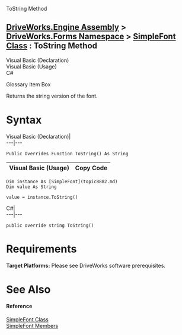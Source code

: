 ToString Method   
  
[DriveWorks.Engine Assembly](topic2156.md) > [DriveWorks.Forms Namespace](topic7266.md) > [SimpleFont Class](topic8882.md) : ToString Method  
---  
  
Visual Basic (Declaration)    
Visual Basic (Usage)    
C# 

Glossary Item Box

Returns the string version of the font. 

# Syntax

Visual Basic (Declaration)|   
---|---  
      
    
    Public Overrides Function ToString() As String  
  
Visual Basic (Usage)| Copy Code  
---|---  
      
    
    Dim instance As [SimpleFont](topic8882.md)
    Dim value As String
     
    value = instance.ToString()  
  
C#|   
---|---  
      
    
    public override string ToString()  
  
# Requirements

**Target Platforms:** Please see DriveWorks software prerequisites.

# See Also

#### Reference

[SimpleFont Class](topic8882.md)   
[SimpleFont Members](topic8883.md)


